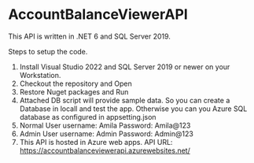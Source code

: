 # AccountBalanceViewerAPI

This API is written in .NET 6 and SQL Server 2019.

Steps to setup the code.

1. Install Visual Studio 2022 and SQL Server 2019 or newer on your Workstation.
2. Checkout the repository and Open
3. Restore Nuget packages and Run
4. Attached DB script will provide sample data. So you can create a Database in locall and test the app. Otherwise you can you Azure SQL database as configured in appsetting.json
5. Normal User username: Amila  Password: Amila@123
6. Admin User username: Admin   Password: Admin@123
7. This API is hosted in Azure web apps. API URL: https://accountbalanceviewerapi.azurewebsites.net/
